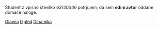 Študent z vpisno številko _63140346_ potrjujem, da sem __edini avtor__ oddane domače naloge.

[Glavna](https://rawgit.com/mayas95/stroboskop/master/stroboskop.html)
[Izgled](https://rawgit.com/mayas95/stroboskop/izgled/stroboskop.html)
[Dinamika](https://rawgit.com/mayas95/stroboskop/dinamika/stroboskop.html)